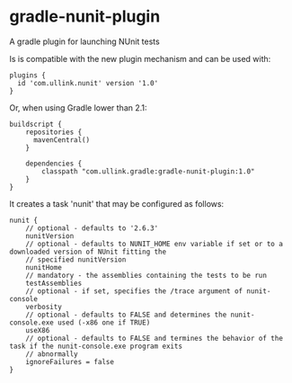 gradle-nunit-plugin
===================

A gradle plugin for launching NUnit tests

Is is compatible with the new plugin mechanism and can be used with:

    plugins {
      id 'com.ullink.nunit' version '1.0'
    }

Or, when using Gradle lower than 2.1:

    buildscript {
        repositories {
          mavenCentral()
        }

        dependencies {
            classpath "com.ullink.gradle:gradle-nunit-plugin:1.0"
        }
    }

It creates a task 'nunit' that may be configured as follows:

    nunit {
        // optional - defaults to '2.6.3'
        nunitVersion
        // optional - defaults to NUNIT_HOME env variable if set or to a downloaded version of NUnit fitting the
        // specified nunitVersion
        nunitHome
        // mandatory - the assemblies containing the tests to be run
        testAssemblies
        // optional - if set, specifies the /trace argument of nunit-console
        verbosity
        // optional - defaults to FALSE and determines the nunit-console.exe used (-x86 one if TRUE)
        useX86
        // optional - defaults to FALSE and termines the behavior of the task if the nunit-console.exe program exits
        // abnormally
        ignoreFailures = false
    }